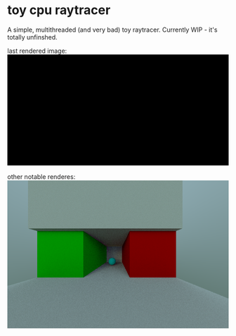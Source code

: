# toy cpu raytracer
A simple, multithreaded (and very bad) toy raytracer. Currently WIP - it's totally unfinshed.

last rendered image:
![lastimage](image.png)

other notable renderes:
![0](image0.png)
